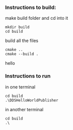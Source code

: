 ### Instructions to build:
make build folder and cd into it
 ```
 mkdir build
 cd build
```
build all the files
```
cmake ..
cmake --build .
```
hello
### Instructions to run
in one terminal
```
cd build 
.\DDSHelloWorldPublisher
```
in another terminal
```
cd build 
.\
```
